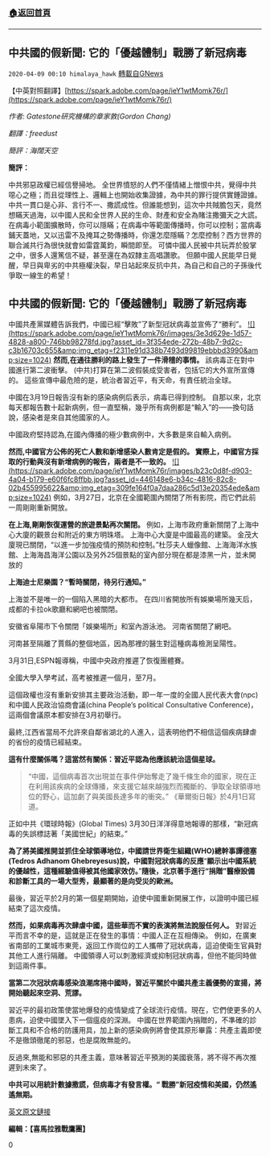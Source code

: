###  [:house:返回首頁](https://github.com/ourhimalayas/txt)
---

## 中共國的假新聞: 它的「優越體制」戰勝了新冠病毒
`2020-04-09 00:10 himalaya_hawk` [轉載自GNews](https://gnews.org/zh-hant/165670/)

【中英對照翻譯】[https://spark.adobe.com/page/ieY1wtMomk76r/](https://spark.adobe.com/page/ieY1wtMomk76r/)

*作者: Gatestone研究機構的章家敦(Gordon Chang)*

*翻譯：freedust*

*簡評：海闊天空*

**簡評：**

中共邪惡政權已經信譽掃地。 全世界憤怒的人們不僅情緒上憎恨中共，覺得中共噁心之極；而且從理性上、邏輯上也開始收集證據，為中共的罪行提供實錘證據。 中共一貫口是心非、言行不一、撒謊成性。但誰能想到，這次中共賊膽包天，竟然想瞞天過海，以中國人民和全世界人民的生命、財產和安全為賭注撒彌天之大謊。 在病毒小範圍擴散時，你可以隱瞞；在病毒中等範圍傳播時，你可以控制；當病毒鋪天蓋地，又以迅雷不及掩耳之勢傳播時，你還怎麼隱瞞？怎麼控制？西方世界的聯合滅共行為很快就會如雷霆萬鈞，瞬間即至。 可憐中國人民被中共玩弄於股掌之中，很多人還篤信不疑，甚至還在為奴隸主高唱讚歌。 但願中國人民能早日覺醒，早日與卑劣的中共極權決裂，早日站起來反抗中共，為自己和自己的子孫後代爭取一線生的希望！

## **中共國的假新聞: 它的「優越體制」戰勝了新冠病毒**

中國共產黨媒體告訴我們，中國已經“擊敗”了新型冠狀病毒並宣佈了“勝利”。
[!\[\](https://spark.adobe.com/page/ieY1wtMomk76r/images/3e3d629e-1d57-4828-a800-746bb98278fd.jpg?asset_id=3f354ede-272b-48b7-9d2c-c3b16703c655&amp;img_etag=f2311e91d338b7493d99819ebbbd3990&amp;size=1024)](https://spark.adobe.com/page/ieY1wtMomk76r/images/3e3d629e-1d57-4828-a800-746bb98278fd.jpg?asset_id=3f354ede-272b-48b7-9d2c-c3b16703c655&amp;img_etag=f2311e91d338b7493d99819ebbbd3990&amp;size=1024)
**然而,在通往勝利的路上發生了一件滑稽的事情。** 該病毒正在對中國進行第二波衝擊。 (中共)打算在第二波假裝成受害者，包括它的大外宣所宣傳的。 這些宣傳中最危險的是，統治者習近平，有天命，有責任統治全球。

中國在3月19日報告沒有新的感染病例后表示，病毒已得到控制。 自那以來，北京每天都報告數十起新病例，但一直堅稱，幾乎所有病例都是“輸入”的——換句話說，感染者是來自其他國家的人。

中國政府堅持認為,在國內傳播的極少數病例中，大多數是來自輸入病例。

**然而,中國官方公佈的死亡人數和新增感染人數肯定是假的。 實際上，中國官方採取的行動與沒有新增病例的報告，兩者是不一致的。**
[!\[\](https://spark.adobe.com/page/ieY1wtMomk76r/images/b23c0d8f-d903-4a04-b179-e60f6fc8ffbb.jpg?asset_id=446148e6-b34c-4816-82c8-02b455995622&amp;img_etag=309fe164f0a7daa286c5d13e20354ede&amp;size=1024)](https://spark.adobe.com/page/ieY1wtMomk76r/images/b23c0d8f-d903-4a04-b179-e60f6fc8ffbb.jpg?asset_id=446148e6-b34c-4816-82c8-02b455995622&amp;img_etag=309fe164f0a7daa286c5d13e20354ede&amp;size=1024)
例如，3月27日，北京在全國範圍內關閉了所有影院，而它們此前一周剛剛重新開放。

**在上海,剛剛恢復運營的旅遊景點再次關閉。** 例如，上海市政府重新關閉了上海中心大廈的觀景台和附近的東方明珠塔。 上海中心大廈是中國最高的建築。 金茂大廈現已關閉，“以進一步加強疫情的預防和控制。”杜莎夫人蠟像館、上海海洋水族館、上海海昌海洋公園以及另外25個景點的室內部分現在都是漆黑一片，並未開放的

**上海迪士尼樂園？“暫時關閉，待另行通知。”**

上海並不是唯一的一個陷入黑暗的大都市。 在四川省開放所有娛樂場所幾天后，成都的卡拉ok歌廳和網吧也被關閉。

安徽省阜陽市下令關閉「娛樂場所」和室內游泳池。 河南省關閉了網吧。

河南甚至隔離了賈縣的整個地區，因為那裡的醫生對這種病毒檢測呈陽性。

3月31日,ESPN報導稱，中國中央政府推遲了恢復團體賽。

全國大學入學考試，高考被推遲一個月，至7月。

這個政權也沒有重新安排其主要政治活動，即一年一度的全國人民代表大會(npc)和中國人民政治協商會議(china People’s political Consultative Conference)，這兩個會議原本都安排在3月初舉行。

最終,江西省當局不允許來自鄰省湖北的人進入，這表明他們不相信這個疾病肆虐的省份的疫情已經結束。

**這有什麼關係嗎？這當然有關係：習近平認為他應該統治這個星球。**


> “中國，這個病毒首次出現並在事件伊始奪走了幾千條生命的國家，現在正在利用該疾病的全球傳播，來支援它越來越強烈而獨斷的、爭取全球領導地位的野心，這加劇了與美國長達多年的衝突。” 《華爾街日報》於4月1日寫道。


正如中共《環球時報》(Global Times) 3月30日洋洋得意地報導的那樣，“新冠病毒的失誤標誌著「美國世紀」的結束。”

**為了將美國推開並抓住全球領導地位，中國請世界衛生組織(WHO)總幹事譚德塞(Tedros Adhanom Ghebreyesus)說，中國對冠狀病毒的反應**“**顯示出中國系統的優越性，這種經驗值得被其他國家效仿。**”**隨後，北京著手進行“捐贈”醫療設備和診斷工具的一場大型秀，最顯著的是向受災的歐洲。**

最後，習近平於2月的第一個星期開始，迫使中國重新開展工作，以證明中國已經結束了這次疫情。

**然而，如果病毒再次肆虐中國，這些華而不實的表演將無法說服任何人。** 對習近平而言不幸的是，這就是正在發生的事情：中國人正在互相傳染。 例如，在廣東省南部的工業城市東莞，返回工作崗位的工人攜帶了冠狀病毒，這迫使衛生官員對其他工人進行隔離。 中國領導人可以刺激經濟或抑制冠狀病毒，但他不能同時做到這兩件事。

**當第二次冠狀病毒感染浪潮席捲中國時，習近平關於中國共產主義優勢的宣揚，將開始聽起來空洞、荒謬。**

習近平的最初政策使當地爆發的疫情變成了全球流行疫情。現在，它們使更多的人患病，迫使中國墜入下一個瘟疫的深淵。 中國在世界範圍內捐贈的，不準確的診斷工具和不合格的防護用具，加上新的感染病例將會使其原形畢露：共產主義即使不是徹頭徹尾的邪惡，也是腐敗無能的。

反過來,無能和邪惡的共產主義，意味著習近平預測的美國衰落，將不得不再次推遲到未來了。

**中共可以用統計數據撒謊，但病毒才有發言權。“ 戰勝”新冠疫情和美國，仍然遙遙無期。**

[英文原文鏈接](https://www.zerohedge.com/geopolitical/chinas-fake-news-its-superior-system-defeats-covid-19)

**編輯：【喜馬拉雅戰鷹團】**

0

